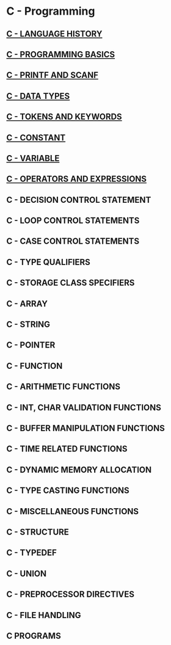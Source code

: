 # C - Programming
  
  ## [C - LANGUAGE HISTORY](https://codes4you.github.io/C-HISTORY/)
  
  ## [C - PROGRAMMING BASICS](https://codes4you.github.io/C-BASICS/)
  
  ## [C - PRINTF AND SCANF](https://codes4you.github.io/C-PRINTF-AND-SCANF/)
  
  ## [C - DATA TYPES](https://codes4you.github.io/C-DATA-TYPES/)
  
  ## [C - TOKENS AND KEYWORDS](https://codes4you.github.io/C-TOKENS-KEYWORDS/)
  
  ## [C - CONSTANT](https://codes4you.github.io/C-CONSTANT/)
  
  ## [C - VARIABLE](https://codes4you.github.io/C-VARIABLE/)
  
  ## [C - OPERATORS AND EXPRESSIONS](https://codes4you.github.io/C-OPERATORS-AND-EXPRESSIONS/)
  
  ## C - DECISION CONTROL STATEMENT
  
  ## C - LOOP CONTROL STATEMENTS
  
  ## C - CASE CONTROL STATEMENTS
  
  ## C - TYPE QUALIFIERS
  
  ## C - STORAGE CLASS SPECIFIERS
  
  ## C - ARRAY
  
  ## C - STRING
  
  ## C - POINTER
  
  ## C - FUNCTION
  
  ## C - ARITHMETIC FUNCTIONS
  
  ## C - INT, CHAR VALIDATION FUNCTIONS
  
  ## C - BUFFER MANIPULATION FUNCTIONS
  
  ## C - TIME RELATED FUNCTIONS
  
  ## C - DYNAMIC MEMORY ALLOCATION
  
  ## C - TYPE CASTING FUNCTIONS
  
  ## C - MISCELLANEOUS FUNCTIONS
  
  ## C - STRUCTURE
  
  ## C - TYPEDEF
  
  ## C - UNION
  
  ## C - PREPROCESSOR DIRECTIVES
  
  ## C - FILE HANDLING
  
  ## C PROGRAMS
